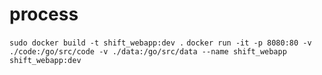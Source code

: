 # process
`sudo docker build -t shift_webapp:dev .`
`docker run -it -p 8080:80 -v ./code:/go/src/code -v ./data:/go/src/data --name shift_webapp shift_webapp:dev`

